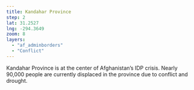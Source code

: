 ```yaml
---
title: Kandahar Province
step: 2
lat: 31.2527
lng: -294.3649
zoom: 8
layers:
  - "af_adminborders"
  - "Conflict"
---
```


Kandahar Province is at the center of Afghanistan’s IDP crisis.  Nearly 90,000 people are currently displaced in the province due to conflict and drought.
